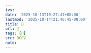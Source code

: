```yaml
---
ivs:
date: '2025-10-13T10:27:41+08:00'
lastmod: '2025-10-14T21:46:45-08:00'
title: 􅕍
url: 􅕍
tags: [𩳢]
src: DCCV
note:
---
```


